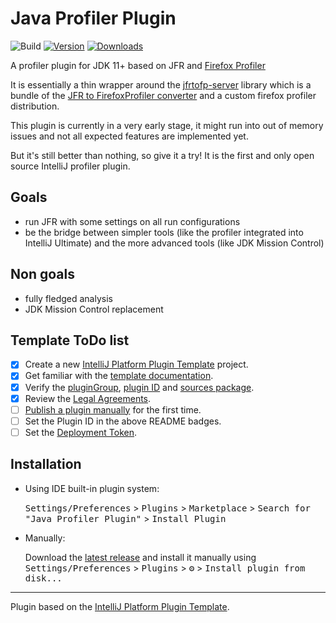 # Java Profiler Plugin

![Build](https://github.com/parttimenerd/intellij-profiler-plugin/workflows/Build/badge.svg)
[![Version](https://img.shields.io/jetbrains/plugin/v/PLUGIN_ID.svg)](https://plugins.jetbrains.com/plugin/PLUGIN_ID)
[![Downloads](https://img.shields.io/jetbrains/plugin/d/PLUGIN_ID.svg)](https://plugins.jetbrains.com/plugin/PLUGIN_ID)

<!-- Plugin description -->

A profiler plugin for JDK 11+ based on JFR and [Firefox Profiler](https://github.com/firefox-devtools/profiler)

It is essentially a thin wrapper around the [jfrtofp-server](https://github.com/parttimenerd/jfrtofp-server) library
which is a bundle of the [JFR to FirefoxProfiler converter](https://github.com/parttimenerd/jfrtofp) and a custom
firefox profiler distribution.

This plugin is currently in a very early stage, it might run into out of memory issues and not all expected
features are implemented yet.

But it's still better than nothing, so give it a try! It is the first and only open source IntelliJ profiler plugin.

<!-- Plugin description end -->

## Goals
- run JFR with some settings on all run configurations
- be the bridge between simpler tools (like the profiler integrated into IntelliJ Ultimate) and the more advanced
  tools (like JDK Mission Control)

## Non goals
- fully fledged analysis
- JDK Mission Control replacement

## Template ToDo list
- [x] Create a new [IntelliJ Platform Plugin Template][template] project.
- [x] Get familiar with the [template documentation][template].
- [x] Verify the [pluginGroup](/gradle.properties), [plugin ID](/src/main/resources/META-INF/plugin.xml) and [sources package](/src/main/kotlin).
- [x] Review the [Legal Agreements](https://plugins.jetbrains.com/docs/marketplace/legal-agreements.html).
- [ ] [Publish a plugin manually](https://plugins.jetbrains.com/docs/intellij/publishing-plugin.html?from=IJPluginTemplate) for the first time.
- [ ] Set the Plugin ID in the above README badges.
- [ ] Set the [Deployment Token](https://plugins.jetbrains.com/docs/marketplace/plugin-upload.html).

## Installation

- Using IDE built-in plugin system:

  <kbd>Settings/Preferences</kbd> > <kbd>Plugins</kbd> > <kbd>Marketplace</kbd> > <kbd>Search for "Java Profiler Plugin"</kbd> >
  <kbd>Install Plugin</kbd>

- Manually:

  Download the [latest release](https://github.com/parttimenerd/intellij-profiler-plugin/releases/download/latest/Java.Profiler.Plugin-all.jar) and install it manually using
  <kbd>Settings/Preferences</kbd> > <kbd>Plugins</kbd> > <kbd>⚙️</kbd> > <kbd>Install plugin from disk...</kbd>


---
Plugin based on the [IntelliJ Platform Plugin Template][template].

[template]: https://github.com/JetBrains/intellij-platform-plugin-template
